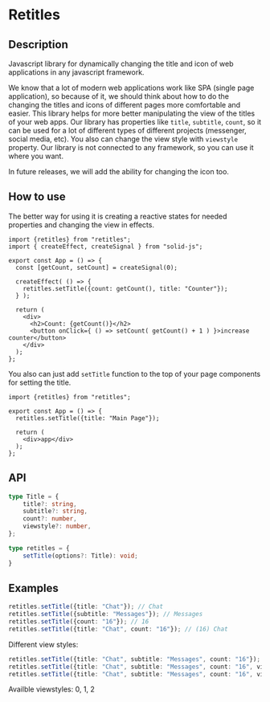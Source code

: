 # Retitles

## Description
Javascript library for dynamically changing the title and icon of web applications in any javascript framework.

We know that a lot of modern web applications work like SPA (single page application), so because of it, we should think about how to do the changing the titles and icons of different pages more comfortable and easier. This library helps for more better manipulating the view of the titles of your web apps. Our library has properties like `title`, `subtitle`, `count`, so it can be used for a lot of different types of different projects (messenger, social media, etc). You also can change the view style with `viewstyle` property. Our library is not connected to any framework, so you can use it where you want.

In future releases, we will add the ability for changing the icon too.

## How to use
The better way for using it is creating a reactive states for needed properties and changing the view in effects.
```tsx
import {retitles} from "retitles";
import { createEffect, createSignal } from "solid-js";

export const App = () => {
  const [getCount, setCount] = createSignal(0);

  createEffect( () => {
    retitles.setTitle({count: getCount(), title: "Counter"});
  } );

  return (
    <div>
      <h2>Count: {getCount()}</h2>
      <button onClick={ () => setCount( getCount() + 1 ) }>increase counter</button>
    </div>
  );
};
```

You also can just add `setTitle` function to the top of your page components for setting the title.
```tsx
import {retitles} from "retitles";

export const App = () => {
  retitles.setTitle({title: "Main Page"});

  return (
    <div>app</div>
  );
};
```

## API
```ts
type Title = {
	title?: string,
	subtitle?: string,
	count?: number,
	viewstyle?: number,
};

type retitles = {
	setTitle(options?: Title): void;
}
```

## Examples
```ts
retitles.setTitle({title: "Chat"}); // Chat
retitles.setTitle({subtitle: "Messages"}); // Messages
retitles.setTitle({count: "16"}); // 16
retitles.setTitle({title: "Chat", count: "16"}); // (16) Chat
```

Different view styles:
```ts
retitles.setTitle({title: "Chat", subtitle: "Messages", count: "16"}); // (16) Messages | Chat
retitles.setTitle({title: "Chat", subtitle: "Messages", count: "16", viewstyle: 1}); // (16) Chat - Messages
retitles.setTitle({title: "Chat", subtitle: "Messages", count: "16", viewstyle: 2}); // (16) Chat / Messages
```
Availble viewstyles: 0, 1, 2